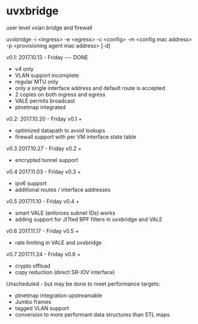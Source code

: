 # uvxbridge
user level vxlan bridge and firewall

uvxbridge -i \<ingress\> -e \<egress\> -c \<config\> -m \<config mac address\> -p \<provisioning agent mac address\> [-d]

v0.1:
2017.10.13 - Friday --- DONE
- v4 only
- VLAN support incomplete
- regular MTU only
- only a single interface address and default route is accepted
- 2 copies on both ingress and egress
- VALE permits broadcast
- ptnetmap integrated

v0.2:
2017.10.20 - Friday
v0.1 +
 - optimized datapath to avoid lookups
 - firewall support with per VM interface state table

v0.3
2017.10.27 - Friday
v0.2 +
 - encrypted tunnel support

v0.4
2017.11.03 - Friday
v0.3 +
 - ipv6 support
 - additional routes / interface addresses

v0.5
2017.11.10 - Friday
v0.4 +
 - smart VALE (enforces subnet IDs) works
 - adding support for JITted BPF filters in uvxbridge and VALE

v0.6
2017.11.17 - Friday
v0.5 +
 - rate limiting in VALE and uvxbridge
 
 v0.7
2017.11.24 - Friday
v0.6 +
 - crypto offload
 - copy reduction (direct SR-IOV interface)

Unscheduled - but may be done to meet performance targets:
 - ptnetmap integration upstreamable
 - Jumbo frames
 - tagged VLAN support
 - conversion to more performant data structures than STL maps
